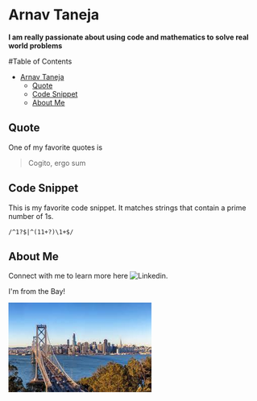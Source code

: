 # Arnav Taneja

**I am really passionate about using code and mathematics to solve real world problems**

#Table of Contents
 
- [Arnav Taneja](#arnav-taneja)
  - [Quote](#quote)
  - [Code Snippet](#code-snippet)
  - [About Me](#about-me)



## Quote
One of my favorite quotes is 
> Cogito, ergo sum

## Code Snippet
This is my favorite code snippet. It matches strings that contain a prime number of 1s. 

```
/^1?$|^(11+?)\1+$/ 
```

## About Me
Connect with me to learn more here ![Linkedin](https://www.linkedin.com/in/arnavtaneja/).

I'm from the Bay!





![](bayArea.jpeg)